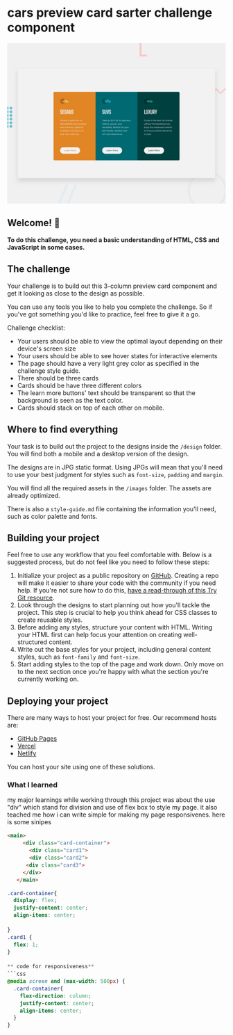# cars preview card sarter challenge component

![Design preview for the cars preview card component coding challenge](./design/desktop-preview.jpg)

## Welcome! 👋

**To do this challenge, you need a basic understanding of HTML, CSS and JavaScript in some cases.**

## The challenge

Your challenge is to build out this 3-column preview card component and get it looking as close to the design as possible.

You can use any tools you like to help you complete the challenge. So if you've got something you'd like to practice, feel free to give it a go.

Challenge checklist:

- Your users should be able to view the optimal layout depending on their device's screen size
- Your users should be able to see hover states for interactive elements
- The page should have a very light grey color as specified in the challenge style guide.
- There should be three cards
- Cards should be have three different colors
- The learn more buttons' text should be transparent so that the background is seen as the text color.
- Cards should stack on top of each other on mobile.

## Where to find everything

Your task is to build out the project to the designs inside the `/design` folder. You will find both a mobile and a desktop version of the design.

The designs are in JPG static format. Using JPGs will mean that you'll need to use your best judgment for styles such as `font-size`, `padding` and `margin`.

You will find all the required assets in the `/images` folder. The assets are already optimized.

There is also a `style-guide.md` file containing the information you'll need, such as color palette and fonts.

## Building your project

Feel free to use any workflow that you feel comfortable with. Below is a suggested process, but do not feel like you need to follow these steps:

1. Initialize your project as a public repository on [GitHub](https://github.com/). Creating a repo will make it easier to share your code with the community if you need help. If you're not sure how to do this, [have a read-through of this Try Git resource](https://try.github.io/).
2. Look through the designs to start planning out how you'll tackle the project. This step is crucial to help you think ahead for CSS classes to create reusable styles.
3. Before adding any styles, structure your content with HTML. Writing your HTML first can help focus your attention on creating well-structured content.
4. Write out the base styles for your project, including general content styles, such as `font-family` and `font-size`.
5. Start adding styles to the top of the page and work down. Only move on to the next section once you're happy with what the section you're currently working on.

## Deploying your project

There are many ways to host your project for free. Our recommend hosts are:

- [GitHub Pages](https://pages.github.com/)
- [Vercel](https://vercel.com/)
- [Netlify](https://www.netlify.com/)

You can host your site using one of these solutions.

### What I learned

my major learnings while working through this project was about the use "div" which stand for division and use of flex box to style my page. it also teached me how i can write simple for making my page responsivenes. here is some sinipes


```html
<main>
     <div class="card-container">
       <div class="card1">
       <div class="card2">
      <div class="card3">
     </div>
   </main>
```

```css
.card-container{
  display: flex;
  justify-content: center;
  align-items: center;
  
}
.card1 {
  flex: 1;
}

** code for responsiveness**
```css
@media screen and (max-width: 500px) {
  .card-container{
    flex-direction: column;
    justify-content: center;
    align-items: center;
  }
}

```
```

